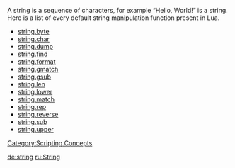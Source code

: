 A string is a sequence of characters, for example “Hello, World!” is a string.
Here is a list of every default string manipulation function present in Lua.

-   [string.byte](http://www.lua.org/manual/5.1/manual.html#pdf-string.byte)
-   [string.char](http://www.lua.org/manual/5.1/manual.html#pdf-string.char)
-   [string.dump](http://www.lua.org/manual/5.1/manual.html#pdf-string.dump)
-   [string.find](http://www.lua.org/manual/5.1/manual.html#pdf-string.find)
-   [string.format](http://www.lua.org/manual/5.1/manual.html#pdf-string.format)
-   [string.gmatch](http://www.lua.org/manual/5.1/manual.html#pdf-string.gmatch)
-   [string.gsub](http://www.lua.org/manual/5.1/manual.html#pdf-string.gsub)
-   [string.len](http://www.lua.org/manual/5.1/manual.html#pdf-string.len)
-   [string.lower](http://www.lua.org/manual/5.1/manual.html#pdf-string.lower)
-   [string.match](http://www.lua.org/manual/5.1/manual.html#pdf-string.match)
-   [string.rep](http://www.lua.org/manual/5.1/manual.html#pdf-string.rep)
-   [string.reverse](http://www.lua.org/manual/5.1/manual.html#pdf-string.reverse)
-   [string.sub](http://www.lua.org/manual/5.1/manual.html#pdf-string.sub)
-   [string.upper](http://www.lua.org/manual/5.1/manual.html#pdf-string.upper)

[Category:Scripting Concepts](/docs/Category:Scripting_Concepts.md "wikilink")

[de:string](/docs/de:string.md "wikilink") [ru:String](/ru:String.md "wikilink")
